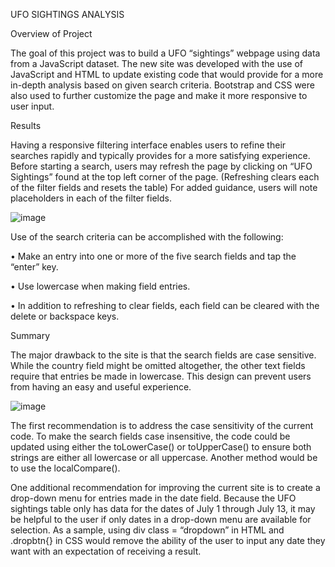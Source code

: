 UFO SIGHTINGS ANALYSIS

Overview of Project

The goal of this project was to build a UFO “sightings” webpage using data from a JavaScript dataset.  The new site was developed with the use of JavaScript and HTML to update existing code that would provide for a more in-depth analysis based on given search criteria.  Bootstrap and CSS were also used to further customize the page and make it more responsive to user input. 

Results

Having a responsive filtering interface enables users to refine their searches rapidly and typically provides for a more satisfying experience.  Before starting a search, users may refresh the page by clicking on “UFO Sightings” found at the top left corner of the page. (Refreshing clears each of the filter fields and resets the table) For added guidance, users will note placeholders in each of the filter fields. 

![image](https://user-images.githubusercontent.com/100803302/168479122-d1079955-b4b3-427a-ba2e-aeea736e77cb.png)
 

Use of the search criteria can be accomplished with the following:

•	Make an entry into one or more of the five search fields and tap the “enter” key.

•	Use lowercase when making field entries.

•	In addition to refreshing to clear fields, each field can be cleared with the delete or backspace keys.

Summary

The major drawback to the site is that the search fields are case sensitive.  While the country field might be omitted altogether, the other text fields require that entries be made in lowercase.  This design can prevent users from having an easy and useful experience.  

 ![image](https://user-images.githubusercontent.com/100803302/168479147-33ff04e8-cdd1-42f7-a0a3-b6a7d45ebb2c.png)


The first recommendation is to address the case sensitivity of the current code.  To make the search fields case insensitive, the code could be updated using either the toLowerCase() or toUpperCase() to ensure both strings are either all lowercase or all uppercase.  Another method would be to use the localCompare().

One additional recommendation for improving the current site is to create a drop-down menu for entries made in the date field.  Because the UFO sightings table only has data for the dates of July 1 through July 13, it may be helpful to the user if only dates in a drop-down menu are available for selection. As a sample, using div class = “dropdown”  in HTML and .dropbtn{} in CSS would remove the ability of the user to input any date they want with an expectation of receiving a result.



